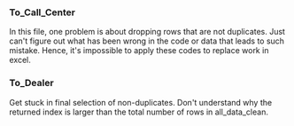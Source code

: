 ### To_Call_Center
In this file, one problem is about dropping rows that are not duplicates. Just can't figure out what has been wrong in the code or data that leads to such mistake. Hence, it's impossible to apply these codes to replace work in excel.

### To_Dealer
Get stuck in final selection of non-duplicates. Don't understand why the returned index is larger than the total number of rows in all_data_clean.
